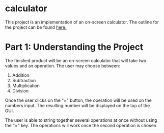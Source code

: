 # calculator

This project is an implementation of an on-screen calculator. The outline for the project can be found [here.](https://www.theodinproject.com/paths/foundations/courses/foundations/lessons/calculator)

# Part 1: Understanding the Project

The finished product will be an on-screen calculator that will take two values and an operation. The user may choose between:

1. Addition
2. Subtraction
3. Multiplication
4. Division

Once the user clicks on the "=" button, the operation will be used on the numbers input. The resulting number will be displayed on the top of the GUI. 

The user is able to string together several operations at once without using the "=" key. The operations will work once the second operation is chosen. 